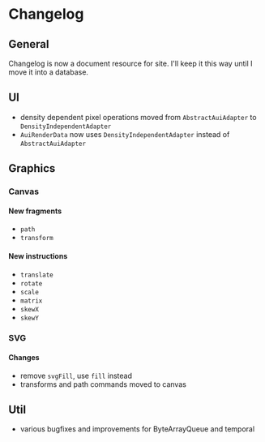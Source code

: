 # Changelog

## General

Changelog is now a document resource for site. I'll keep it this way until I move it into
a database.

## UI

- density dependent pixel operations moved from `AbstractAuiAdapter` to `DensityIndependentAdapter`
- `AuiRenderData` now uses `DensityIndependentAdapter` instead of `AbstractAuiAdapter`

## Graphics

### Canvas

#### New fragments

- `path`
- `transform`

#### New instructions

- `translate`
- `rotate`
- `scale`
- `matrix`
- `skewX`
- `skewY`

### SVG

#### Changes

- remove `svgFill`, use `fill` instead
- transforms and path commands moved to canvas

## Util

- various bugfixes and improvements for ByteArrayQueue and temporal

